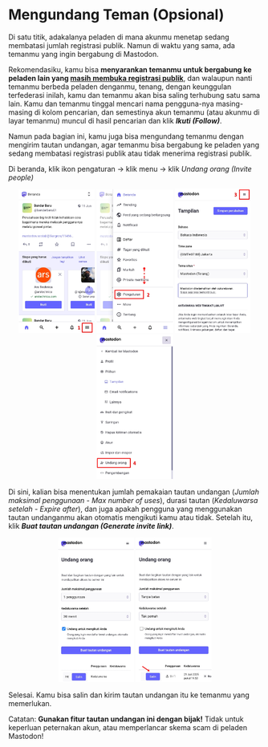 # Mengundang Teman (Opsional)

Di satu titik, adakalanya peladen di mana akunmu menetap sedang membatasi jumlah registrasi publik. Namun di waktu yang sama, ada temanmu yang ingin bergabung di Mastodon.

Rekomendasiku, kamu bisa **menyarankan temanmu untuk bergabung ke peladen lain yang [masih membuka registrasi publik](https://joinmastodon.org/servers)**, dan walaupun nanti temanmu berbeda peladen denganmu, tenang, dengan keunggulan terfederasi inilah, kamu dan temanmu akan bisa saling terhubung satu sama lain. Kamu dan temanmu tinggal mencari nama pengguna-nya masing-masing di kolom pencarian, dan semestinya akun temanmu (atau akunmu di layar temanmu) muncul di hasil pencarian dan klik ***Ikuti (Follow)***.

Namun pada bagian ini, kamu juga bisa mengundang temanmu dengan mengirim tautan undangan, agar temanmu bisa bergabung ke peladen yang sedang membatasi registrasi publik atau tidak menerima registrasi publik.

Di beranda, klik ikon pengaturan -> klik menu -> klik *Undang orang (Invite people)*

<div align="center">
  <div>
    <img src="../assets/24pic-01.jpg" width="30%" />
    <img src="../assets/24pic-02.jpg" width="30%" />
    <img src="../assets/24pic-03.jpg" width="30%" />
    <img src="../assets/24pic-04.jpg" width="30%" />
  </div>
</div>

Di sini, kalian bisa menentukan jumlah pemakaian tautan undangan (*Jumlah maksimal penggunaan  - Max number of uses*), durasi tautan (*Kedaluwarsa setelah  - Expire after*), dan juga apakah pengguna yang menggunakan tautan undanganmu akan otomatis mengikuti kamu atau tidak. Setelah itu, klik ***Buat tautan undangan (Generate invite link)***.

<div align="center">
  <div>
    <img src="../assets/24pic-05.jpg" width="30%" />
    <img src="../assets/24pic-06.jpg" width="30%" />
  </div>
</div>

Selesai. Kamu bisa salin dan kirim tautan undangan itu ke temanmu yang memerlukan.

Catatan: **Gunakan fitur tautan undangan ini dengan bijak!** Tidak untuk keperluan peternakan akun, atau memperlancar skema scam di peladen Mastodon!
